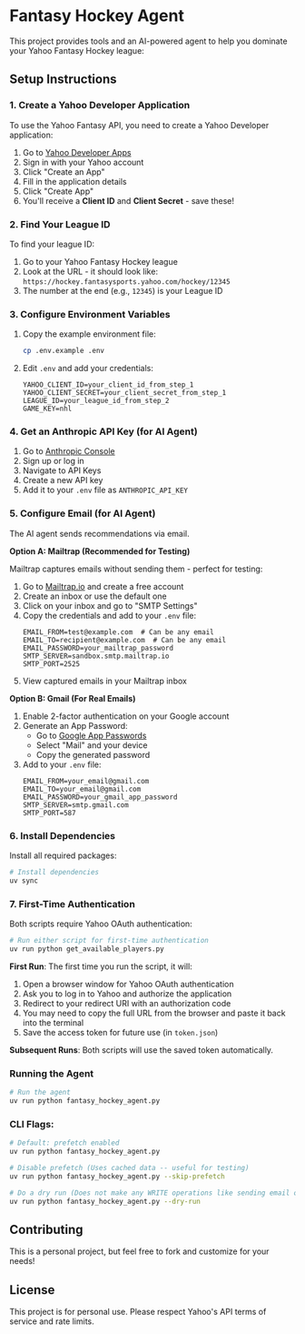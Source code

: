 # Fantasy Hockey Agent

This project provides tools and an AI-powered agent to help you dominate your Yahoo Fantasy Hockey league:

## Setup Instructions

### 1. Create a Yahoo Developer Application

To use the Yahoo Fantasy API, you need to create a Yahoo Developer application:

1. Go to [Yahoo Developer Apps](https://developer.yahoo.com/apps/create/)
2. Sign in with your Yahoo account
3. Click "Create an App"
4. Fill in the application details
5. Click "Create App"
6. You'll receive a **Client ID** and **Client Secret** - save these!

### 2. Find Your League ID

To find your league ID:

1. Go to your Yahoo Fantasy Hockey league
2. Look at the URL - it should look like: `https://hockey.fantasysports.yahoo.com/hockey/12345`
3. The number at the end (e.g., `12345`) is your League ID

### 3. Configure Environment Variables

1. Copy the example environment file:
   ```bash
   cp .env.example .env
   ```

2. Edit `.env` and add your credentials:
   ```
   YAHOO_CLIENT_ID=your_client_id_from_step_1
   YAHOO_CLIENT_SECRET=your_client_secret_from_step_1
   LEAGUE_ID=your_league_id_from_step_2
   GAME_KEY=nhl
   ```

### 4. Get an Anthropic API Key (for AI Agent)

1. Go to [Anthropic Console](https://console.anthropic.com/)
2. Sign up or log in
3. Navigate to API Keys
4. Create a new API key
5. Add it to your `.env` file as `ANTHROPIC_API_KEY`

### 5. Configure Email (for AI Agent)

The AI agent sends recommendations via email.

**Option A: Mailtrap (Recommended for Testing)**

Mailtrap captures emails without sending them - perfect for testing:

1. Go to [Mailtrap.io](https://mailtrap.io/) and create a free account
2. Create an inbox or use the default one
3. Click on your inbox and go to "SMTP Settings"
4. Copy the credentials and add to your `.env` file:
   ```
   EMAIL_FROM=test@example.com  # Can be any email
   EMAIL_TO=recipient@example.com  # Can be any email
   EMAIL_PASSWORD=your_mailtrap_password
   SMTP_SERVER=sandbox.smtp.mailtrap.io
   SMTP_PORT=2525
   ```
5. View captured emails in your Mailtrap inbox

**Option B: Gmail (For Real Emails)**

1. Enable 2-factor authentication on your Google account
2. Generate an App Password:
   - Go to [Google App Passwords](https://myaccount.google.com/apppasswords)
   - Select "Mail" and your device
   - Copy the generated password
3. Add to your `.env` file:
   ```
   EMAIL_FROM=your_email@gmail.com
   EMAIL_TO=your_email@gmail.com
   EMAIL_PASSWORD=your_gmail_app_password
   SMTP_SERVER=smtp.gmail.com
   SMTP_PORT=587
   ```

### 6. Install Dependencies

Install all required packages:

```bash
# Install dependencies
uv sync
```

### 7. First-Time Authentication

Both scripts require Yahoo OAuth authentication:

```bash
# Run either script for first-time authentication
uv run python get_available_players.py
```

**First Run**: The first time you run the script, it will:
1. Open a browser window for Yahoo OAuth authentication
2. Ask you to log in to Yahoo and authorize the application
3. Redirect to your redirect URI with an authorization code
4. You may need to copy the full URL from the browser and paste it back into the terminal
5. Save the access token for future use (in `token.json`)

**Subsequent Runs**: Both scripts will use the saved token automatically.

### Running the Agent

```bash
# Run the agent
uv run python fantasy_hockey_agent.py
```


### CLI Flags:
```bash
# Default: prefetch enabled
uv run python fantasy_hockey_agent.py

# Disable prefetch (Uses cached data -- useful for testing)
uv run python fantasy_hockey_agent.py --skip-prefetch

# Do a dry run (Does not make any WRITE operations like sending email or saving recommendations)
uv run python fantasy_hockey_agent.py --dry-run
```

## Contributing

This is a personal project, but feel free to fork and customize for your needs!

## License

This project is for personal use. Please respect Yahoo's API terms of service and rate limits.
